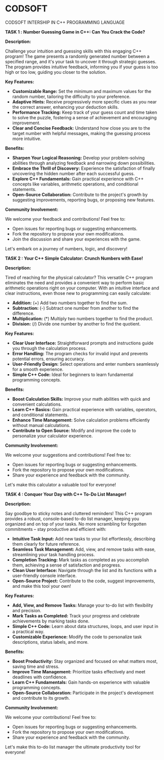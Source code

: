 # CODSOFT
CODSOFT INTERSHIP IN C++ PROGRAMMING LANGUAGE




**TASK 1 :** **Number Guessing Game in C++: Can You Crack the Code?**

**Description:**

Challenge your intuition and guessing skills with this engaging C++ program! The game presents a randomly generated number between a specified range, and it's your task to uncover it through strategic guesses. The program provides intuitive feedback, informing you if your guess is too high or too low, guiding you closer to the solution.

**Key Features:**

-   **Customizable Range:** Set the minimum and maximum values for the random number, tailoring the difficulty to your preference.
-   **Adaptive Hints:** Receive progressively more specific clues as you near the correct answer, enhancing your deduction skills.
-   **Performance Tracking:** Keep track of your guess count and time taken to solve the puzzle, fostering a sense of achievement and encouraging improvement.
-   **Clear and Concise Feedback:** Understand how close you are to the target number with helpful messages, making the guessing process more intuitive.

**Benefits:**

-   **Sharpen Your Logical Reasoning:** Develop your problem-solving abilities through analyzing feedback and narrowing down possibilities.
-   **Embrace the Thrill of Discovery:** Experience the satisfaction of finally uncovering the hidden number after each successful guess.
-   **Explore C++ Fundamentals:** Gain practical experience with C++ concepts like variables, arithmetic operations, and conditional statements.
-   **Open-Source Collaboration:** Contribute to the project's growth by suggesting improvements, reporting bugs, or proposing new features.

**Community Involvement:**

We welcome your feedback and contributions! Feel free to:

-   Open issues for reporting bugs or suggesting enhancements.
-   Fork the repository to propose your own modifications.
-   Join the discussion and share your experiences with the game.

Let's embark on a journey of numbers, logic, and discovery!



**TASK 2 : Your C++ Simple Calculator: Crunch Numbers with Ease!**

**Description:**

Tired of reaching for the physical calculator? This versatile C++ program eliminates the need and provides a convenient way to perform basic arithmetic operations right on your computer. With an intuitive interface and clear instructions, even those new to programming can easily calculate:

-   **Addition:** (+) Add two numbers together to find the sum.
-   **Subtraction:** (-) Subtract one number from another to find the difference.
-   **Multiplication:** (*) Multiply two numbers together to find the product.
-   **Division:** (/) Divide one number by another to find the quotient.

**Key Features:**

-   **Clear User Interface:** Straightforward prompts and instructions guide you through the calculation process.
-   **Error Handling:** The program checks for invalid input and prevents potential errors, ensuring accuracy.
-   **User-Friendly Design:** Select operations and enter numbers seamlessly for a smooth experience.
-   **Simple C++ Code:** Ideal for beginners to learn fundamental programming concepts.

**Benefits:**

-   **Boost Calculation Skills:** Improve your math abilities with quick and convenient calculations.
-   **Learn C++ Basics:** Gain practical experience with variables, operators, and conditional statements.
-   **Enhance Time Management:** Solve calculation problems efficiently without manual calculations.
-   **Contribute to Open Source:** Modify and improve the code to personalize your calculator experience.

**Community Involvement:**

We welcome your suggestions and contributions! Feel free to:

-   Open issues for reporting bugs or suggesting enhancements.
-   Fork the repository to propose your own modifications.
-   Share your experience and feedback with the community.

Let's make this calculator a valuable tool for everyone!



**TASK 4 : Conquer Your Day with C++ To-Do List Manager!**

**Description:**

Say goodbye to sticky notes and cluttered reminders! This C++ program provides a robust, console-based to-do list manager, keeping you organized and on top of your tasks. No more scrambling for forgotten commitments – stay productive and efficient with:

-   **Intuitive Task Input:** Add new tasks to your list effortlessly, describing them clearly for future reference.
-   **Seamless Task Management:** Add, view, and remove tasks with ease, streamlining your task handling process.
-   **Completion Tracking:** Mark tasks as completed as you accomplish them, achieving a sense of satisfaction and progress.
-   **Clean User Interface:** Navigate through the list and its functions with a user-friendly console interface.
-   **Open-Source Project:** Contribute to the code, suggest improvements, and make this tool your own!

**Key Features:**

-   **Add, View, and Remove Tasks:** Manage your to-do list with flexibility and precision.
-   **Mark Tasks as Completed:** Track your progress and celebrate achievements by marking tasks done.
-   **Simple C++ Code:** Learn about data structures, loops, and user input in a practical way.
-   **Customizable Experience:** Modify the code to personalize task descriptions, status labels, and more.

**Benefits:**

-   **Boost Productivity:** Stay organized and focused on what matters most, saving time and stress.
-   **Improve Time Management:** Prioritize tasks effectively and meet deadlines with confidence.
-   **Learn C++ Fundamentals:** Gain hands-on experience with valuable programming concepts.
-   **Open-Source Collaboration:** Participate in the project's development and contribute to its growth.

**Community Involvement:**

We welcome your contributions! Feel free to:

-   Open issues for reporting bugs or suggesting enhancements.
-   Fork the repository to propose your own modifications.
-   Share your experience and feedback with the community.

Let's make this to-do list manager the ultimate productivity tool for everyone!
